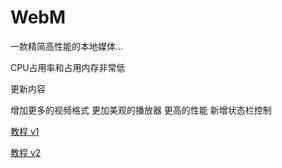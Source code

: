 # WebM
一款精简高性能的本地媒体...

CPU占用率和占用内存非常低

更新内容

增加更多的视频格式
更加美观的播放器
更高的性能
新增状态栏控制

[教程 v1](https://github.com/umrcheng/webm/wiki/tutorial1)

[教程 v2](https://github.com/umrcheng/webm/wiki/tutorial2)
